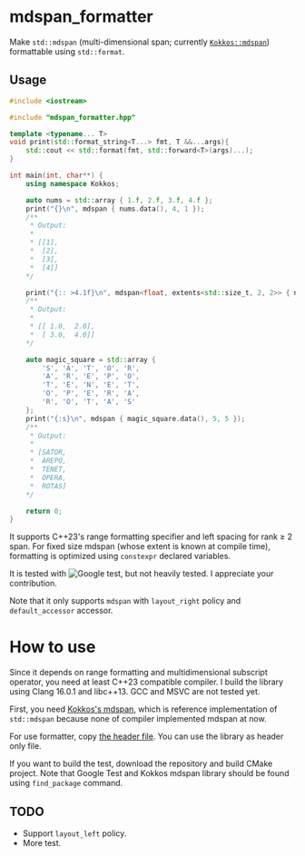# mdspan_formatter
Make `std::mdspan` (multi-dimensional span; currently [`Kokkos::mdspan`](https://github.com/kokkos/mdspan)) formattable using `std::format`.

## Usage

```c++
#include <iostream>

#include "mdspan_formatter.hpp"

template <typename... T>
void print(std::format_string<T...> fmt, T &&...args){
    std::cout << std::format(fmt, std::forward<T>(args)...);
}

int main(int, char**) {
    using namespace Kokkos;

    auto nums = std::array { 1.f, 2.f, 3.f, 4.f };
    print("{}\n", mdspan { nums.data(), 4, 1 });
    /**
     * Output:
     * 
     * [[1],
     *  [2],
     *  [3],
     *  [4]]
    */

    print("{:: >4.1f}\n", mdspan<float, extents<std::size_t, 2, 2>> { nums.data() });
    /**
     * Output:
     * 
     * [[ 1.0,  2.0],
     *  [ 3.0,  4.0]]
    */

    auto magic_square = std::array {
        'S', 'A', 'T', 'O', 'R',
        'A', 'R', 'E', 'P', 'O',
        'T', 'E', 'N', 'E', 'T',
        'O', 'P', 'E', 'R', 'A',
        'R', 'O', 'T', 'A', 'S'
    };
    print("{:s}\n", mdspan { magic_square.data(), 5, 5 });
    /**
     * Output:
     * 
     * [SATOR,
     *  AREPO,
     *  TENET,
     *  OPERA,
     *  ROTAS]
    */

    return 0;
}
```

It supports C++23's range formatting specifier and left spacing for rank ≥ 2 span.
For fixed size mdspan (whose extent is known at compile time), formatting is optimized using `constexpr` declared variables.

It is tested with ![Google test](https://github.com/google/googletest/issues), but not heavily tested. I appreciate your contribution.

Note that it only supports `mdspan` with `layout_right` policy and `default_accessor` accessor.

# How to use

Since it depends on range formatting and multidimensional subscript operator, you need at least C++23 compatible compiler.
I build the library using Clang 16.0.1 and libc++13. GCC and MSVC are not tested yet.

First, you need [Kokkos's mdspan](https://github.com/kokkos/mdspan), which is reference implementation of `std::mdspan` because none of compiler
implemented mdspan at now.

For use formatter, copy [the header file](https://github.com/stripe2933/mdspan_formatter/blob/main/include/mdspan_formatter.hpp).
You can use the library as header only file.

If you want to build the test, download the repository and build CMake project. Note that Google Test and Kokkos mdspan library should be found using
`find_package` command.

## TODO

- Support `layout_left` policy.
- More test.
